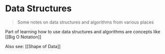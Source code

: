 # Data Structures

> Some notes on data structures and algorithms from various places

Part of learning how to use data structures and algorithms are concepts like [[Big O Notation]]

Also see: [[Shape of Data]]